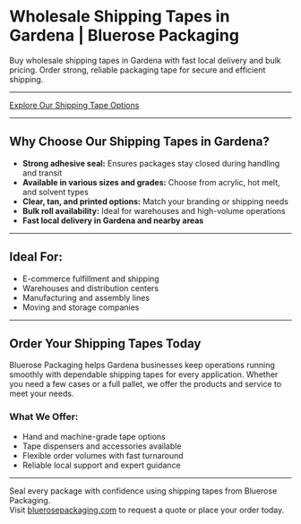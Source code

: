 # Wholesale Shipping Tapes in Gardena | Bluerose Packaging 

Buy wholesale shipping tapes in Gardena with fast local delivery and bulk pricing. Order strong, reliable packaging tape for secure and efficient shipping.

---

[Explore Our Shipping Tape Options](https://www.bluerosepackaging.com/product-category/custom-products/shipping-tapes/)

---

## Why Choose Our Shipping Tapes in Gardena?

- **Strong adhesive seal:** Ensures packages stay closed during handling and transit  
- **Available in various sizes and grades:** Choose from acrylic, hot melt, and solvent types  
- **Clear, tan, and printed options:** Match your branding or shipping needs  
- **Bulk roll availability:** Ideal for warehouses and high-volume operations  
- **Fast local delivery in Gardena and nearby areas**

---

## Ideal For:

- E-commerce fulfillment and shipping  
- Warehouses and distribution centers  
- Manufacturing and assembly lines  
- Moving and storage companies  

---

## Order Your Shipping Tapes Today

Bluerose Packaging helps Gardena businesses keep operations running smoothly with dependable shipping tapes for every application. Whether you need a few cases or a full pallet, we offer the products and service to meet your needs.

### What We Offer:

- Hand and machine-grade tape options  
- Tape dispensers and accessories available  
- Flexible order volumes with fast turnaround  
- Reliable local support and expert guidance  

---

Seal every package with confidence using shipping tapes from Bluerose Packaging.  
Visit [bluerosepackaging.com](https://www.bluerosepackaging.com) to request a quote or place your order today.

